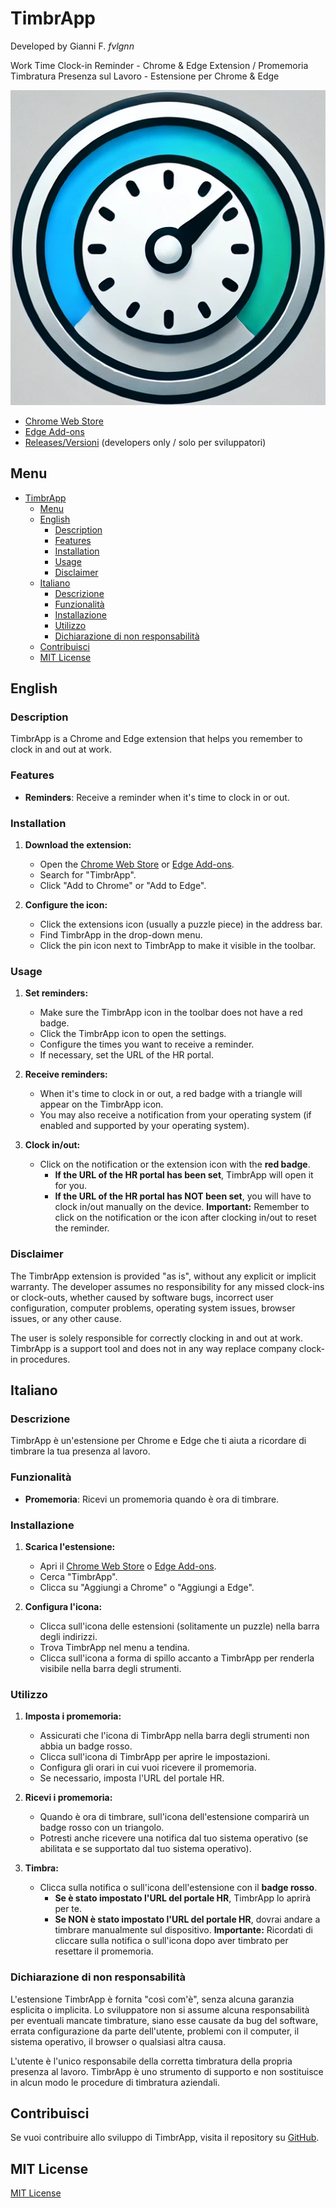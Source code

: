 # TimbrApp

Developed by Gianni F. _fvlgnn_

Work Time Clock-in Reminder - Chrome & Edge Extension / Promemoria Timbratura Presenza sul Lavoro - Estensione per Chrome & Edge

![TimbrApp](https://raw.githubusercontent.com/fvlgnn/timbrapp/main/timbrapp-logo.png "TimbrApp Logo")

- [Chrome Web Store](link-chrome-web-store)
- [Edge Add-ons](link-edge-addons)
- [Releases/Versioni](link-github-release) (developers only / solo per sviluppatori)


## Menu

- [TimbrApp](#timbrapp)
  - [Menu](#menu)
  - [English](#english)
    - [Description](#description)
    - [Features](#features)
    - [Installation](#installation)
    - [Usage](#usage)
    - [Disclaimer](#disclaimer)
  - [Italiano](#italiano)
    - [Descrizione](#descrizione)
    - [Funzionalità](#funzionalità)
    - [Installazione](#installazione)
    - [Utilizzo](#utilizzo)
    - [Dichiarazione di non responsabilità](#dichiarazione-di-non-responsabilità)
  - [Contribuisci](#contribuisci)
  - [MIT License](#mit-license)


## English

### Description

TimbrApp is a Chrome and Edge extension that helps you remember to clock in and out at work.

### Features

* **Reminders**: Receive a reminder when it's time to clock in or out.

### Installation

1.  **Download the extension:**

    * Open the [Chrome Web Store](https://www.google.com/url?sa=E&source=gmail&q=link-chrome-web-store) or [Edge Add-ons](https://www.google.com/url?sa=Esource=gmail&q=https://www.google.com/url?sa=E%26source=gmail%26q=link-edge-addons).
    * Search for "TimbrApp".
    * Click "Add to Chrome" or "Add to Edge".

2.  **Configure the icon:**

    * Click the extensions icon (usually a puzzle piece) in the address bar.
    * Find TimbrApp in the drop-down menu.
    * Click the pin icon next to TimbrApp to make it visible in the toolbar.

### Usage

1.  **Set reminders:**

    * Make sure the TimbrApp icon in the toolbar does not have a red badge.
    * Click the TimbrApp icon to open the settings.
    * Configure the times you want to receive a reminder.
    * If necessary, set the URL of the HR portal.

2.  **Receive reminders:**

    * When it's time to clock in or out, a red badge with a triangle will appear on the TimbrApp icon.
    * You may also receive a notification from your operating system (if enabled and supported by your operating system).

3.  **Clock in/out:**

    * Click on the notification or the extension icon with the **red badge**.
        * **If the URL of the HR portal has been set**, TimbrApp will open it for you.
        * **If the URL of the HR portal has NOT been set**, you will have to clock in/out manually on the device. **Important:** Remember to click on the notification or the icon after clocking in/out to reset the reminder.

### Disclaimer

The TimbrApp extension is provided "as is", without any explicit or implicit warranty. The developer assumes no responsibility for any missed clock-ins or clock-outs, whether caused by software bugs, incorrect user configuration, computer problems, operating system issues, browser issues, or any other cause.

The user is solely responsible for correctly clocking in and out at work. TimbrApp is a support tool and does not in any way replace company clock-in procedures.


## Italiano

### Descrizione

TimbrApp è un'estensione per Chrome e Edge che ti aiuta a ricordare di timbrare la tua presenza al lavoro.

### Funzionalità

*   **Promemoria**: Ricevi un promemoria quando è ora di timbrare.

### Installazione

1.  **Scarica l'estensione:**

    * Apri il [Chrome Web Store](https://www.google.com/url?sa=E&source=gmail&q=link-chrome-web-store) o [Edge Add-ons](https://www.google.com/url?sa=Esource=gmail&q=link-edge-addons).
    * Cerca "TimbrApp".
    * Clicca su "Aggiungi a Chrome" o "Aggiungi a Edge".

2.  **Configura l'icona:**

    * Clicca sull'icona delle estensioni (solitamente un puzzle) nella barra degli indirizzi.
    * Trova TimbrApp nel menu a tendina.
    * Clicca sull'icona a forma di spillo accanto a TimbrApp per renderla visibile nella barra degli strumenti.

### Utilizzo

1.  **Imposta i promemoria:**

    * Assicurati che l'icona di TimbrApp nella barra degli strumenti non abbia un badge rosso.
    * Clicca sull'icona di TimbrApp per aprire le impostazioni.
    * Configura gli orari in cui vuoi ricevere il promemoria.
    * Se necessario, imposta l'URL del portale HR.

2.  **Ricevi i promemoria:**

    * Quando è ora di timbrare, sull'icona dell'estensione comparirà un badge rosso con un triangolo.
    * Potresti anche ricevere una notifica dal tuo sistema operativo (se abilitata e se supportato dal tuo sistema operativo).

3.  **Timbra:**

    * Clicca sulla notifica o sull'icona dell'estensione con il **badge rosso**.
        * **Se è stato impostato l'URL del portale HR**, TimbrApp lo aprirà per te.
        * **Se NON è stato impostato l'URL del portale HR**, dovrai andare a timbrare manualmente sul dispositivo. **Importante:** Ricordati di cliccare sulla notifica o sull'icona dopo aver timbrato per resettare il promemoria.

### Dichiarazione di non responsabilità

L'estensione TimbrApp è fornita "così com'è", senza alcuna garanzia esplicita o implicita. Lo sviluppatore non si assume alcuna responsabilità per eventuali mancate timbrature, siano esse causate da bug del software, errata configurazione da parte dell'utente, problemi con il computer, il sistema operativo, il browser o qualsiasi altra causa.

L'utente è l'unico responsabile della corretta timbratura della propria presenza al lavoro. TimbrApp è uno strumento di supporto e non sostituisce in alcun modo le procedure di timbratura aziendali.


## Contribuisci

Se vuoi contribuire allo sviluppo di TimbrApp, visita il repository su [GitHub](https://github.com/fvlgnn/timbrapp).


## MIT License

[MIT License](https://raw.githubusercontent.com/fvlgnn/timbrapp/main/LICENSE)


